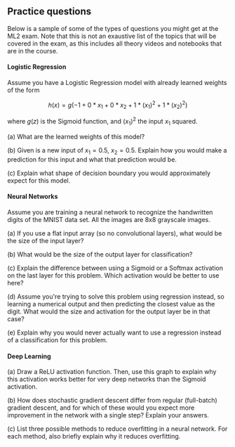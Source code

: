 
## Practice questions

Below is a sample of some of the types of questions you might get at the ML2 exam. Note that this is not an exaustive list of the topics that will be covered in the exam, as this includes all theory videos and notebooks that are in the course.


#### Logistic Regression

Assume you have a Logistic Regression model with already learned weights of the form

$$h(x) = g(-1 + 0*x_1 + 0*x_2 + 1*(x_1)^2 + 1*(x_2)^2)$$

where $g(z)$ is the Sigmoid function, and $(x_1)^2$ the input $x_1$ squared.

(a) What are the learned weights of this model?

(b) Given is a new input of  $x_1 = 0.5$, $x_2 = 0.5$. Explain how you would make a prediction for this input and what that prediction would be.

(c) Explain what shape of decision boundary you would approximately expect for this model.


#### Neural Networks

Assume you are training a neural network to recognize the handwritten digits of the MNIST data set. All the images are 8x8 grayscale images.

(a) If you use a flat input array (so no convolutional layers), what would be the size of the input layer?

(b) What would be the size of the output layer for classification?

(c) Explain the difference between using a Sigmoid or a Softmax activation on the last layer for this problem. Which activation would be better to use here?

(d) Assume you're trying to solve this problem using regression instead, so learning a numerical output and then predicting the closest value as the digit. What would the size and activation for the output layer be in that case?

(e) Explain why you would never actually want to use a regression instead of a classification for this problem.


#### Deep Learning

(a) Draw a ReLU activation function. Then, use this graph to explain why this activation works better for very deep networks than the Sigmoid activation.

(b) How does stochastic gradient descent differ from regular (full-batch) gradient descent, and for which of these would you expect more improvement in the network with a single step? Explain your answers.

(c) List three possible methods to reduce overfitting in a neural network. For each method, also briefly explain why it reduces overfitting.


